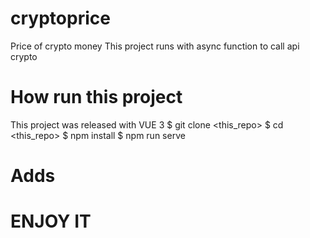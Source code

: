 # cryptoprice
Price of crypto money
This project runs with async function to call api crypto

# How run this project
This project was released with VUE 3 
    $ git clone <this_repo>
    $ cd <this_repo>
    $ npm install 
    $ npm run serve 

# Adds


# ENJOY IT
